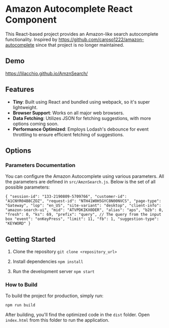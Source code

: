 # Amazon Autocomplete React Component

This React-based project provides an Amazon-like search autocomplete functionality.
Inspired by https://github.com/caroso1222/amazon-autocomplete since that project is no longer maintained.

## Demo
https://lilacchio.github.io/AmznSearch/

## Features

- **Tiny**: Built using React and bundled using webpack, so it's super lightweight.
- **Browser Support**: Works on all major web browsers.
- **Data Fetching**: Utilizes JSON for fetching suggestions, with more options coming soon.
- **Performance Optimized**: Employs Lodash's debounce for event throttling to ensure efficient fetching of suggestions.

## Options

### Parameters Documentation

You can configure the Amazon Autocomplete using various parameters. All the parameters are defined in `src/AmznSearch.js`. Below is the set of all possible parameters:

`
{
  "session-id": "133-2190809-5709766",
  "customer-id": "A1CNYR04B8CZOZ",
  "request-id": "NTH41W0H5GYC8N00NVCS",
  "page-type": "Gateway",
  "lop": "en_US",
  "site-variant": "desktop",
  "client-info": "amazon-search-ui",
  "mid": "ATVPDKIKX0DER",
  "alias": "aps",
  "b2b": 0,
  "fresh": 0,
  "ks": 69,
  "prefix": "query", // The query from the input box
  "event": "onKeyPress",
  "limit": 11,
  "fb": 1,
  "suggestion-type": "KEYWORD"
}
`

## Getting Started

1. Clone the repository
   `
   git clone <repository_url>
   `
   
2. Install dependencies
   `
   npm install
   `

3. Run the development server
   `
   npm start
   `

### How to Build

To build the project for production, simply run:

`
npm run build
`

After building, you'll find the optimized code in the `dist` folder. Open `index.html` from this folder to run the application.
